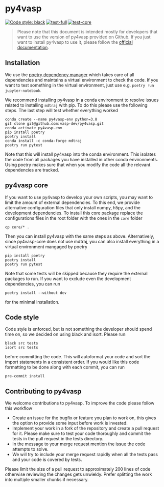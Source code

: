 # py4vasp

[![Code style: black](https://img.shields.io/badge/code%20style-black-000000.svg)](https://github.com/psf/black)
[![test-full](https://github.com/vasp-dev/py4vasp/actions/workflows/test_full.yml/badge.svg)](https://github.com/vasp-dev/py4vasp/actions/workflows/test_full.yml)
[![test-core](https://github.com/vasp-dev/py4vasp/actions/workflows/test_core.yml/badge.svg)](https://github.com/vasp-dev/py4vasp/actions/workflows/test_core.yml)

> Please note that this document is intended mostly for developers that want to use
> the version of py4vasp provided on Github. If you just want to install py4vasp to
> use it, please follow the [official documentation](https://vasp.at/py4vasp/latest).

## Installation

We use the [poetry dependency manager](https://python-poetry.org/) which takes care of
all dependencies and maintains a virtual environment to check the code. If you want to
test something in the virtual environment, just use e.g. `poetry run jupyter-notebook`.

We recommend installing py4vasp in a conda environment to resolve issues related to
installing `mdtraj` with pip. To do this please use the following steps. The last step
will test whether everything worked
~~~shell
conda create --name py4vasp-env python=3.8
git clone git@github.com:vasp-dev/py4vasp.git
conda activate py4vasp-env
pip install poetry
poetry install
conda install -c conda-forge mdtraj
poetry run pytest
~~~
Note that this will install py4vasp into the conda environment. This isolates the code
from all packages you have installed in other conda environments. Using poetry makes
sure that when you modify the code all the relevant dependencies are tracked.

## py4vasp core

If you want to use py4vasp to develop your own scripts, you may want to limit the amount
of external dependencies. To this end, we provide alternative configuration files that
only install numpy, h5py, and the development dependencies. To install this core package
replace the configurations files in the root folder with the ones in the `core` folder
~~~shell
cp core/* .
~~~
Then you can install py4vasp with the same steps as above. Alternatively, since
py4vasp-core does not use mdtraj, you can also install everything in a virtual environment
mangaged by poetry
~~~shell
pip install poetry
poetry install
poetry run pytest
~~~
Note that some tests will be skipped because they require the external packages to run.
If you want to exclude even the development dependencies, you can run
~~~shell
poetry install --without dev
~~~
for the minimal installation.

## Code style

Code style is enforced, but is not something the developer should spend time on, so we
decided on using black and isort. Please run
~~~shell
black src tests
isort src tests
~~~
before committing the code. This will autoformat your code and sort the import
statements in a consistent order. If you would like this code formatting to be done
along with each commit, you can run
~~~shell
pre-commit install
~~~

## Contributing to py4vasp

We welcome contributions to py4vasp. To improve the code please follow this workflow

* Create an issue for the bugfix or feature you plan to work on, this gives the option
  to provide some input before work is invested.
* Implement your work in a fork of the repository and create a pull request for it.
  Please make sure to test your code thoroughly and commit the tests in the pull
  request in the tests directory.
* In the message to your merge request mention the issue the code attempts to solve.
* We will try to include your merge request rapidly when all the tests pass and your
  code is covered by tests.

Please limit the size of a pull request to approximately 200 lines of code
otherwise reviewing the changes gets unwieldy. Prefer splitting the work into
multiple smaller chunks if necessary.
